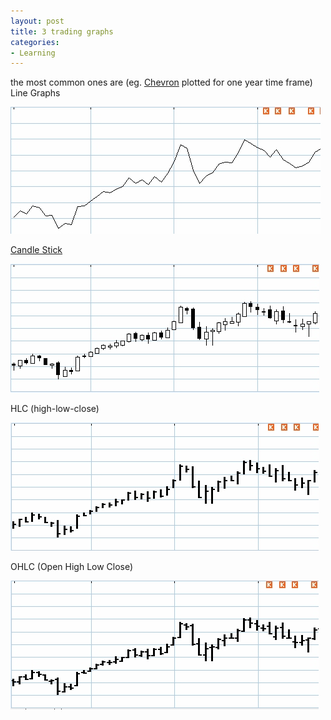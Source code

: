 ```yaml
---
layout: post
title: 3 trading graphs
categories:
- Learning
---
```



the most common ones are (eg. [Chevron](http://moneycentral.msn.com/investor/charts/chartdl.aspx?PT=7&showchartbt=Redraw+chart&compsyms=&CA=1&D4=1&DD=1&D5=0&DCS=2&MA0=0&MA1=0&CF=0&D7=&D6=&symbol=CVX&nocookie=1&SZ=0) plotted for one year time frame) Line Graphs

![](/img/trading_chart6.jpg)

[Candle Stick](http://stockcharts.com/school/doku.php?id=chart_school:chart_analysis:introduction_to_candlesticks)

![](/img/trading_chart7.jpg)

HLC (high-low-close)

![](/img/trading_chart8.jpg)

OHLC (Open High Low Close)

![](/img/trading_chart9.jpg)
